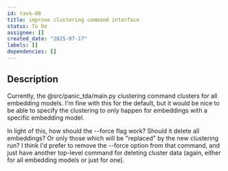 ```yaml
---
id: task-08
title: improve clustering command interface
status: To Do
assignee: []
created_date: "2025-07-17"
labels: []
dependencies: []
---
```


## Description

Currently, the @src/panic_tda/main.py clustering command clusters for all
embedding models. I'm fine with this for the default, but it would be nice to be
able to specify the clustering to only happen for embeddings with a specific
embedding model.

In light of this, how should the --force flag work? Should it delete all
embeddings? Or only those which will be "replaced" by the new clustering run? I
think I'd prefer to remove the --force option from that command, and just have
another top-level command for deleting cluster data (again, either for all
embedding models or just for one).
